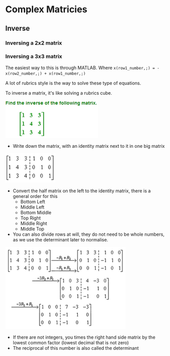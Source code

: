 # Complex Matricies

## Inverse

### Inversing a 2x2 matrix



### Inversing a 3x3 matrix

The easiest way to this is through MATLAB. Where `x(row1_number,;) = -x(row2_number,;) + x(row1_number,;)`

A lot of rubrics style is the way to solve these type of equations.

To inverse a matrix, it's like solving a rubrics cube.

![](../../../../.gitbook/assets/image%20%2892%29.png)

* Write down the matrix, with an identity matrix next to it in one big matrix

![](../../../../.gitbook/assets/image%20%2891%29.png)

* Convert the half matrix on the left to the identity matrix, there is a general order for this
  * Bottom Left
  * Middle Left
  * Bottom Middle
  * Top Right
  * Middle Right
  * Middle Top
* You can also divide rows at will, they do not need to be whole numbers, as we use the determinant later to normalise.

![](../../../../.gitbook/assets/image%20%2890%29.png)

* If there are not integers, you times the right hand side matrix by the lowest common factor \(lowest decimal that is not zero\)
* The reciprocal of this number is also called the determinant

